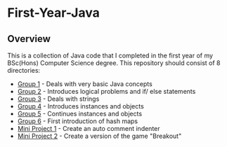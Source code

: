 # First-Year-Java
## Overview

This is a collection of Java code that I completed in the first year of my BSc(Hons) Computer Science degree. This repository should consist of 8 directories:
- [Group 1](https://github.com/Ammonation/First-Year-Java/tree/master/Group1) - Deals with very basic Java concepts
- [Group 2](https://github.com/Ammonation/First-Year-Java/tree/master/Group2) - Introduces logical problems and if/ else statements
- [Group 3](https://github.com/Ammonation/First-Year-Java/tree/master/Group3) - Deals with strings
- [Group 4](https://github.com/Ammonation/First-Year-Java/tree/master/Group4) - Introduces instances and objects
- [Group 5](https://github.com/Ammonation/First-Year-Java/tree/master/Group5) - Continues instances and objects
- [Group 6](https://github.com/Ammonation/First-Year-Java/tree/master/Group6) - First introduction of hash maps
- [Mini Project 1](https://github.com/Ammonation/First-Year-Java/tree/master/MiniProject1) - Create an auto comment indenter
- [Mini Project 2](https://github.com/Ammonation/First-Year-Java/tree/master/MiniProject2/Game) - Create a version of the game "Breakout"
